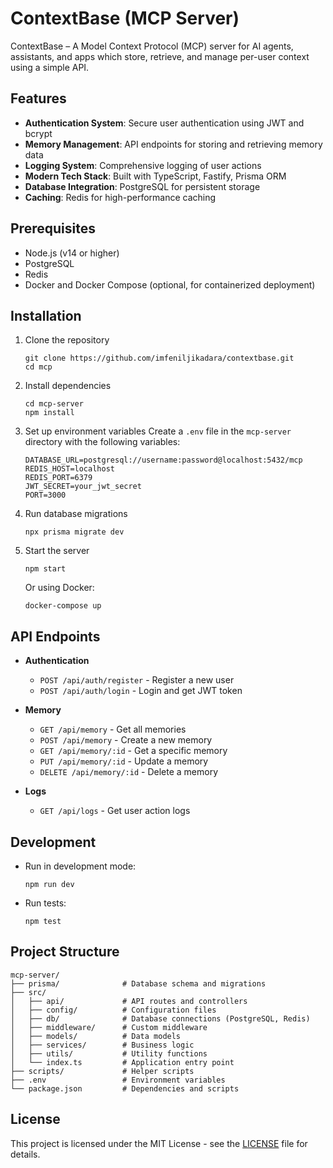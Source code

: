 # ContextBase (MCP Server)

ContextBase – A Model Context Protocol (MCP) server for AI agents, assistants, and apps which store, retrieve, and manage per-user context using a simple API.

## Features

- **Authentication System**: Secure user authentication using JWT and bcrypt
- **Memory Management**: API endpoints for storing and retrieving memory data
- **Logging System**: Comprehensive logging of user actions
- **Modern Tech Stack**: Built with TypeScript, Fastify, Prisma ORM
- **Database Integration**: PostgreSQL for persistent storage
- **Caching**: Redis for high-performance caching

## Prerequisites

- Node.js (v14 or higher)
- PostgreSQL
- Redis
- Docker and Docker Compose (optional, for containerized deployment)

## Installation

1. Clone the repository
   ```
   git clone https://github.com/imfeniljikadara/contextbase.git
   cd mcp
   ```

2. Install dependencies
   ```
   cd mcp-server
   npm install
   ```

3. Set up environment variables
   Create a `.env` file in the `mcp-server` directory with the following variables:
   ```
   DATABASE_URL=postgresql://username:password@localhost:5432/mcp
   REDIS_HOST=localhost
   REDIS_PORT=6379
   JWT_SECRET=your_jwt_secret
   PORT=3000
   ```

4. Run database migrations
   ```
   npx prisma migrate dev
   ```

5. Start the server
   ```
   npm start
   ```

   Or using Docker:
   ```
   docker-compose up
   ```

## API Endpoints

- **Authentication**
  - `POST /api/auth/register` - Register a new user
  - `POST /api/auth/login` - Login and get JWT token

- **Memory**
  - `GET /api/memory` - Get all memories
  - `POST /api/memory` - Create a new memory
  - `GET /api/memory/:id` - Get a specific memory
  - `PUT /api/memory/:id` - Update a memory
  - `DELETE /api/memory/:id` - Delete a memory

- **Logs**
  - `GET /api/logs` - Get user action logs

## Development

- Run in development mode:
  ```
  npm run dev
  ```

- Run tests:
  ```
  npm test
  ```

## Project Structure

```
mcp-server/
├── prisma/              # Database schema and migrations
├── src/
│   ├── api/             # API routes and controllers
│   ├── config/          # Configuration files
│   ├── db/              # Database connections (PostgreSQL, Redis)
│   ├── middleware/      # Custom middleware
│   ├── models/          # Data models
│   ├── services/        # Business logic
│   ├── utils/           # Utility functions
│   └── index.ts         # Application entry point
├── scripts/             # Helper scripts
├── .env                 # Environment variables
└── package.json         # Dependencies and scripts
```

## License

This project is licensed under the MIT License - see the [LICENSE](LICENSE) file for details.
